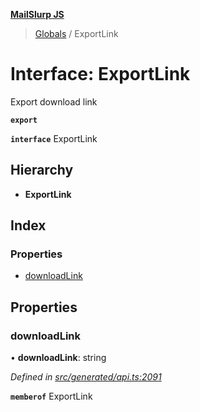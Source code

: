 **[MailSlurp JS](../README.md)**

> [Globals](../README.md) / ExportLink

# Interface: ExportLink

Export download link

**`export`** 

**`interface`** ExportLink

## Hierarchy

* **ExportLink**

## Index

### Properties

* [downloadLink](exportlink.md#downloadlink)

## Properties

### downloadLink

•  **downloadLink**: string

*Defined in [src/generated/api.ts:2091](https://github.com/mailslurp/mailslurp-client/blob/e4d4355/src/generated/api.ts#L2091)*

**`memberof`** ExportLink
